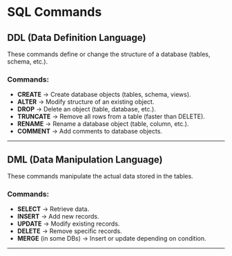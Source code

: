 #  SQL Commands

## DDL (Data Definition Language)

These commands define or change the structure of a database (tables,
schema, etc.).

### Commands:

-   **CREATE** → Create database objects (tables, schema, views).
-   **ALTER** → Modify structure of an existing object.
-   **DROP** → Delete an object (table, database, etc.).
-   **TRUNCATE** → Remove all rows from a table (faster than DELETE).
-   **RENAME** → Rename a database object (table, column, etc.).
-   **COMMENT** → Add comments to database objects.

------------------------------------------------------------------------

## DML (Data Manipulation Language)

 These commands manipulate the actual data stored in the tables.

### Commands:

-   **SELECT** → Retrieve data.
-   **INSERT** → Add new records.
-   **UPDATE** → Modify existing records.
-   **DELETE** → Remove specific records.
-   **MERGE** (in some DBs) → Insert or update depending on condition.

------------------------------------------------------------------------

